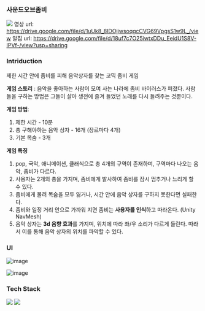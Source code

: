 ### 사운드오브좀비
![](https://velog.velcdn.com/images/yeah7598/post/646f7dc9-d763-4fb9-8363-e658d4de5d0b/image.png)
영상 url: https://drive.google.com/file/d/1uUk8_8IDOjjwsoqgcCVG69VpgsS1w9L_/view
알집 url: https://drive.google.com/file/d/18uf7c7O25iwtxDDu_EeidU1S8V-IPVf-/view?usp=sharing


### Intriduction

제한 시간 안에 좀비를 피해 음악상자를 찾는 코믹 좀비 게임

**게임 스토리** : 
음악을 좋아하는 사람이 모여 사는 나라에 좀비 바이러스가 퍼졌다.
사람들을 구하는 방법은 그들이 살아 생전에 즐겨 들었던 노래를 다시 들려주는 것뿐이다.

**게임 방법**:
1. 제한 시간 - 10분
2. 총 구해야하는 음악 상자 - 16개 (장르마다 4개)
3. 기본 목숨 - 3개

**게임 특징**
1. pop, 국악, 애니메이션, 클래식으로 총 4개의 구역이 존재하며,
구역마다 나오는 음악, 좀비가 다르다.
2. 사용자는 2개의 총을 가지며, 좀비에게 발사하여 좀비를 잠시 멈추거나 느리게 할 수 있다.
3. 좀비에게 물려 목숨을 모두 잃거나, 시간 안에 음악 상자를 구하지 못한다면 실패한다.
4. 좀비와 일정 거리 안으로 가까워 지면 좀비는 **사용자를 인식**하고 따라온다. (Unity NavMesh)
5. 음악 상자는 **3d 음향 효과**를 가지며, 위치에 따라 좌/우 소리가 다르게 들린다. 따라서 이를 통해 음악 상자의 위치를 파악할 수 있다.

### UI
![image](https://user-images.githubusercontent.com/29669560/172469656-10dc2213-d548-462e-853c-4a711ae56865.png)

![image](https://user-images.githubusercontent.com/29669560/172469315-258e7990-8643-42bf-b5cc-6cc4cf81c6b5.png)


### Tech Stack

<img src="https://img.shields.io/badge/c%23-%23239120.svg?style=for-the-badge&logo=c-sharp&logoColor=white"/>
<img src="https://img.shields.io/badge/unity-%23000000.svg?style=for-the-badge&logo=unity&logoColor=white"/>
